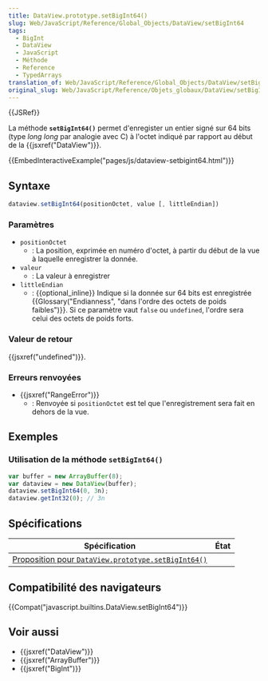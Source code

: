 ```yaml
---
title: DataView.prototype.setBigInt64()
slug: Web/JavaScript/Reference/Global_Objects/DataView/setBigInt64
tags:
  - BigInt
  - DataView
  - JavaScript
  - Méthode
  - Reference
  - TypedArrays
translation_of: Web/JavaScript/Reference/Global_Objects/DataView/setBigInt64
original_slug: Web/JavaScript/Reference/Objets_globaux/DataView/setBigInt64
---
```

{{JSRef}}

La méthode **`setBigInt64()`** permet d'enregister un entier signé sur 64 bits (type _long long_ par analogie avec C) à l'octet indiqué par rapport au début de la {{jsxref("DataView")}}.

{{EmbedInteractiveExample("pages/js/dataview-setbigint64.html")}}

## Syntaxe

```js
dataview.setBigInt64(positionOctet, value [, littleEndian])
```

### Paramètres

- `positionOctet`
  - : La position, exprimée en numéro d'octet, à partir du début de la vue à laquelle enregistrer la donnée.
- `valeur`
  - : La valeur à enregistrer
- `littleEndian`
  - : {{optional_inline}} Indique si la donnée sur 64 bits est enregistrée {{Glossary("Endianness", "dans l'ordre des octets de poids faibles")}}. Si ce paramètre vaut `false` ou `undefined`, l'ordre sera celui des octets de poids forts.

### Valeur de retour

{{jsxref("undefined")}}.

### Erreurs renvoyées

- {{jsxref("RangeError")}}
  - : Renvoyée si `positionOctet` est tel que l'enregistrement sera fait en dehors de la vue.

## Exemples

### Utilisation de la méthode `setBigInt64()`

```js
var buffer = new ArrayBuffer(8);
var dataview = new DataView(buffer);
dataview.setBigInt64(0, 3n);
dataview.getInt32(0); // 3n
```

## Spécifications

| Spécification                                                                                                                     | État |
| --------------------------------------------------------------------------------------------------------------------------------- | ---- |
| [Proposition pour `DataView.prototype.setBigInt64()`](https://tc39.github.io/proposal-bigint/#sec-dataview.prototype.setbigint64) |      |

## Compatibilité des navigateurs

{{Compat("javascript.builtins.DataView.setBigInt64")}}

## Voir aussi

- {{jsxref("DataView")}}
- {{jsxref("ArrayBuffer")}}
- {{jsxref("BigInt")}}
